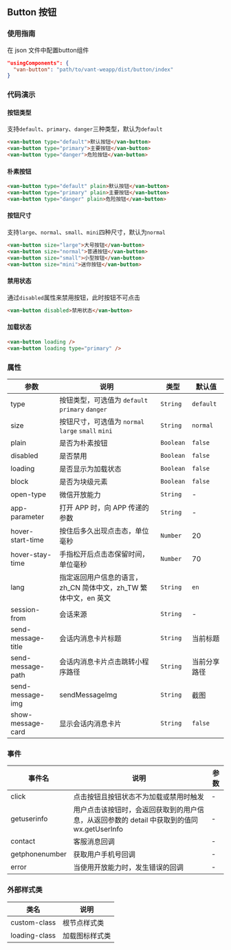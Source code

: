 ## Button 按钮

### 使用指南
在 json 文件中配置button组件
```json
"usingComponents": {
  "van-button": "path/to/vant-weapp/dist/button/index"
}
```

### 代码演示

#### 按钮类型
支持`default`、`primary`、`danger`三种类型，默认为`default`

```html
<van-button type="default">默认按钮</van-button>
<van-button type="primary">主要按钮</van-button>
<van-button type="danger">危险按钮</van-button>
```

#### 朴素按钮

```html
<van-button type="default" plain>默认按钮</van-button>
<van-button type="primary" plain>主要按钮</van-button>
<van-button type="danger" plain>危险按钮</van-button>
```

#### 按钮尺寸
支持`large`、`normal`、`small`、`mini`四种尺寸，默认为`normal`

```html 
<van-button size="large">大号按钮</van-button>
<van-button size="normal">普通按钮</van-button>
<van-button size="small">小型按钮</van-button>
<van-button size="mini">迷你按钮</van-button>
```

#### 禁用状态
通过`disabled`属性来禁用按钮，此时按钮不可点击

```html
<van-button disabled>禁用状态</van-button>
```

#### 加载状态

```html 
<van-button loading />
<van-button loading type="primary" />
```

### 属性

| 参数 | 说明 | 类型 | 默认值 |
|-----------|-----------|-----------|-------------|
| type | 按钮类型，可选值为 `default` `primary` `danger` | `String` | `default` |
| size | 按钮尺寸，可选值为 `normal` `large` `small` `mini` | `String` | `normal` |
| plain | 是否为朴素按钮 | `Boolean` | `false` |
| disabled | 是否禁用 | `Boolean` | `false` |
| loading | 是否显示为加载状态 | `Boolean` | `false` |
| block | 是否为块级元素 | `Boolean` | `false` |
| open-type | 微信开放能力 | `String` | - |
| app-parameter | 打开 APP 时，向 APP 传递的参数 | `String` | - |
| hover-start-time | 按住后多久出现点击态，单位毫秒 | `Number` | 20 |
| hover-stay-time | 手指松开后点击态保留时间，单位毫秒 | `Number` | 70 |
| lang | 指定返回用户信息的语言，zh_CN 简体中文，zh_TW 繁体中文，en 英文 | `String` | `en` |
| session-from | 会话来源 | `String` | - |
| send-message-title | 会话内消息卡片标题 | `String` | 当前标题 |
| send-message-path | 会话内消息卡片点击跳转小程序路径 | `String` | 当前分享路径 |
| send-message-img | sendMessageImg | `String` | 截图 |
| show-message-card | 显示会话内消息卡片 | `String` | `false` |

### 事件

| 事件名 | 说明 | 参数 |
|-----------|-----------|-----------|
| click | 点击按钮且按钮状态不为加载或禁用时触发 | - |
| getuserinfo | 用户点击该按钮时，会返回获取到的用户信息，从返回参数的 detail 中获取到的值同 wx.getUserInfo | - |
| contact | 客服消息回调 | - |
| getphonenumber | 获取用户手机号回调 | - |
| error | 当使用开放能力时，发生错误的回调 | - |

### 外部样式类

| 类名 | 说明 |
|-----------|-----------|
| custom-class | 根节点样式类 |
| loading-class | 加载图标样式类 |
